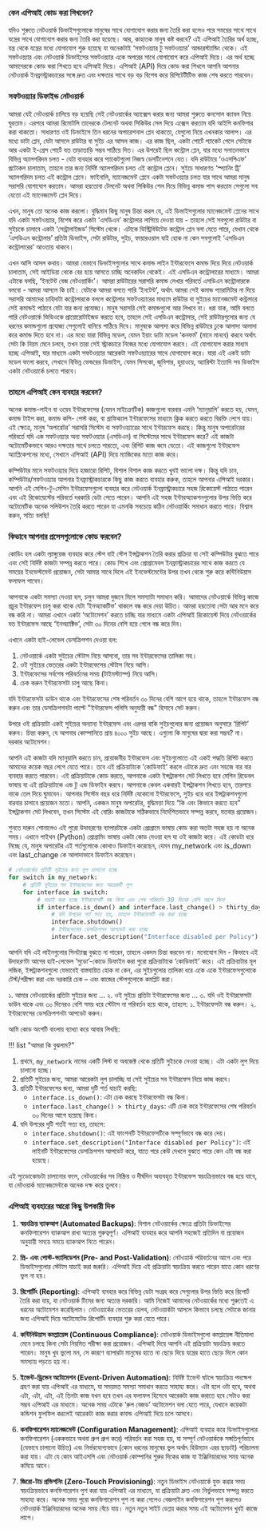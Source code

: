 ### কেন এপিআই কোড করা শিখবেন?

যদিও শুরুতে নেটওয়ার্ক ডিভাইসগুলোকে মানুষের সাথে যোগাযোগ করার জন্য তৈরি করা হলেও পরে সময়ের সাথে সাথে যন্ত্রের সাথে যোগাযোগ করার জন্য তৈরি করা হয়েছে। আর, কাহাতক মানুষ কষ্ট করবে? এই এপিআই তৈরির অর্থ হচ্ছে, যন্ত্র থেকে যন্ত্রের মধ্যে যোগাযোগ শুরু হয়েছে যা অনেকটাই ‘সফটওয়্যার টু সফটওয়্যার’ আন্ডারস্ট্যান্ডিং থেকে। এই সফটওয়্যার এবং নেটওয়ার্ক ডিভাইসের সফটওয়্যার একে অপরের সাথে যোগাযোগ  করে এপিআই দিয়ে।  এর অর্থ হচ্ছে আমাদেরকে কোড করা শিখতে হবে এপিআই দিয়ে। এপিআই (API) দিয়ে কোড করা শিখলে আপনি আপনার নেটওয়ার্ক ইনফ্রাস্ট্রাকচারের সঙ্গে দ্রুত এবং দক্ষতার সাথে বড় বড় বিশেষ করে রিপিটেটীটিভ কাজ শেষ করতে পারবেন। 

### সফটওয়্যার ডিফাইন্ড নেটওয়ার্ক 

আমরা যেই নেটওয়ার্ক চালিয়ে বড় হয়েছি সেই নেটওয়ার্কের অ্যাক্সেস করার জন্য আমরা শুরুতে কনসোল ক্যাবল নিয়ে ঘুরতাম। এরপরে আমরা রিমোটলি তাদেরকে টেলনেট অথবা সিকিউর সেল দিয়ে এক্সেস করতাম যদি আইপি কনফিগার করা থাকতো। সাধারণত ওই ডিভাইসে তিন ধরনের অপারেশনাল প্লেন থাকতো, যেগুলো নিয়ে এখনকার আলাপ। এর মধ্যে ডাটা প্লেন, যেটা আসলে রাউটার বা সুইচ এর আসল কাজ। এর কাজ ছিল, একটা পোর্টে প্যাকেট পেলে সেটাকে আর একটা ই-গ্রেস পোর্টে যত তাড়াতাড়ি সম্ভব পাঠিয়ে দিত। এর উপরেই ছিল কন্ট্রোল প্লেন, যার মধ্যে সনাতনভাবে বিভিন্ন অ্যালগরিদম চলত - যেটা ব্যবহার করে প্যাকেটগুলো নিজস্ব ডেসটিনেশনে যেত। যদি রাউটারে ‘ওএসপিএফ’ প্রটোকল চালাতাম, তাহলে তার জন্য নির্দিষ্ট অ্যালগরিদম চলত এই কন্ট্রোল প্লেনে। সুইচে সাধারণত ‘স্প্যানিং ট্রি’ অ্যালগরিদম চলত এই কন্ট্রোল প্লেনে। ফাইনালি, ম্যানেজমেন্ট প্লেনে একটা সফটওয়্যার চলত যার সাথে আমরা মানুষ সরাসরি যোগাযোগ করতাম। আমরা হয়তোবা টেলনেট অথবা সিকিউর শেল দিয়ে বিভিন্ন কমান্ড পাস করতাম সেগুলো সব যেতো এই ম্যানেজমেন্ট প্লেন দিয়ে। 

এখন, মানুষ তো অনেক কাজ করলো। বুদ্ধিমান কিছু মানুষ চিন্তা করল যে, এই ডিভাইসগুলোর ম্যানেজমেন্ট প্লেনের সাথে যদি একটা সফটওয়্যার, বিশেষ করে একটা ‘এসডিএন’ কন্ট্রোলার লাগিয়ে দেওয়া যায় - তাহলে সেই সবগুলো রাউটার বা সুইচকে চালাবে একটা ‘সেন্ট্রালাইজড’ সিস্টেম থেকে। এটাকে ডিস্ট্রিবিউটেড কন্ট্রোল প্লেন বলা যেতে পারে, যেখান থেকে ‘এসডিএন কন্ট্রোলার’ প্রতিটা ডিভাইস, সেটা রাউটার, সুইচ, ফায়ারওয়াল যাই হোক না কেন সবগুলোই ‘এসডিএন কন্ট্রোলারের’ আওতায় থাকবে। 

এখন আসি আসল কথায়। আমরা যেভাবে ডিভাইসগুলোর সাথে কমান্ড লাইন ইন্টারফেসে কমান্ড দিয়ে দিয়ে নেটওয়ার্ক চালাতাম, সেই আইডিয়া থেকে বের হয়ে আসতে চাচ্ছি অনেকদিন থেকেই। এই এসডিএন কন্ট্রোলারের মাধ্যমে। আমরা এটাকে বলছি, ‘ইনটেন্ট বেজ নেটওয়ার্কিং’। আমরা রাউটারের সরাসরি কমান্ড লেখার পরিবর্তে এসডিএন কন্ট্রোলারকে বলবো - আমরা আসলে কি চাই। যেটাকে আমরা বলতে পারি ‘ইনটেন্ট’, অর্থাৎ আমরা সেই কমান্ড প্যারামিটার না দিয়ে সরাসরি আমাদের চাহিদাটা কন্ট্রোলারকে বললে কন্ট্রোলার সফটওয়্যারের মাধ্যমে রাউটার বা সুইচের ম্যানেজমেন্ট কন্ট্রলারে সেই কমান্ডই পাঠাবে যেটা যার জন্য প্রযোজ্য। মানুষ সরাসরি সেই কমান্ডগুলো আর লিখবে না। ধরা যাক, আমি বলতে পারি নেটওয়ার্কে ভিডিওকে প্রায়োরোটাইজড করতে হবে, তাহলে সেই এসডিএন কন্ট্রোলার, সেই রাউটারগুলোর জন্য যে ধরনের কমান্ডগুলো প্রযোজ্য সেগুলোই বানিয়ে পাঠিয়ে দিবে। মানুষকে আলাদা করে বিভিন্ন রাউটারে ঢুকে আলাদা আলাদা করে কমান্ড দিতে হবে না। এর মধ্যে যারা বিভিন্ন মডেল, যেমন ইয়াং ডাটা মডেল ‘কনফর্ম’ (মানে মানবে) করবে অর্থাৎ সেটা কি নিয়ম মেনে চলবে, তখন তারা সেই স্ট্রাকচারে নিজের মধ্যে যোগাযোগ করবে। এই যোগাযোগ করার মাধ্যম হচ্ছে এপিআই, যার মাধ্যমে একটা সফটওয়্যার আরেকটা সফটওয়্যারের সাথে যোগাযোগ করে। যারা এই একই ডাটা মডেল ফলো করবে, সেখানে বিভিন্ন ভেন্ডরের ডিভাইস, যেমন সিসকো, জুনিপার, হুয়াওয়ে, অ্যারিস্টা ইত্যাদি সব ডিভাইস একটা নেটওয়ার্কে চলতে পারবে। 

### তাহলে এপিআই কেন ব্যবহার করবেন?

অনেক কমান্ড-লাইন বা ওয়েব ইন্টারফেসের (যেমন মাইক্রোটিক) কাজগুলো বারবার এমনি ‘ম্যানুয়ালি’ করতে হয়, যেমন, কমান্ড টাইপ করা, কমান্ড কপি- পেস্ট করা, বা গ্রাফিক্যাল ইন্টারফেসের মাধ্যমে ক্লিক করতে করতে বিরক্তি লেগে যায়। এই ক্ষেত্রে, মানুষ ‘অপারেটর’ সরাসরি সিস্টেম বা সফটওয়্যারের সাথে ইন্টারফেস করছে। কিন্তু মানুষ অপারেটরের পরিবর্তে যদি এক সফটওয়্যার অন্য সফটওয়্যার (এসডিএন) বা সিস্টেমের সাথে ইন্টারফেস করে? এই কাজটা অটোমেটিকভাবে আরও দক্ষতার সাথে চলতে পারতো, এবং রিপিট কাজ কমে যেতো। এই কাজগুলো ইন্টারফেস অ্যাপ্লিকেশনের মধ্যে, সেখানে এপিআই (API) দিয়ে ম্যাজিকের মতো কাজ করে।

কম্পিউটার মানে সফটওয়্যার দিয়ে হাজারো রিপিট, বিশাল বিশাল কাজ করতে খুবই ভালো দক্ষ। কিন্তু যদি চান, কম্পিউটার/সফটওয়্যার আপনার ইনফ্রাস্ট্রাকচারকে কিছু কাজ করতে ব্যবহার করুক, তাহলে আপনার এপিআই দরকার। আপনি এই মেশিন-টু-মেশিন ইন্টারফেসগুলো ব্যবহার করে নেটওয়ার্ক ইনফ্রাস্ট্রাকচারে সহজ রিকোয়েস্ট পাঠাতে পারেন এবং এই রিকোয়েস্টের পরিবর্তে দরকারি ডেটা পেতে পারেন। আপনি এই সহজ ইন্টারঅ্যাকশনগুলোর উপর ভিত্তি করে অটোমেটিক অনেক সলিউশন তৈরি করতে পারেন যা এমনকি সবচেয়ে কঠিন নেটওয়ার্কিং সমাধান করতে পারে। বিশ্বাস করুন, সত্যি বলছি!

### কিভাবে আপনার প্রসেসগুলোকে কোড করবেন?

কোডিং হল একটা ল্যাঙ্গুয়েজ ব্যবহার করে স্টেপ বাই স্টেপ ইন্সট্রাকশন তৈরি করার প্রক্রিয়া যা সেই কম্পিউটার বুঝতে পারে এবং সেই নির্দিষ্ট কাজটা সম্পন্ন করতে পারে। কোড শিখে এবং প্রোগ্রামেবল ইনফ্রাস্ট্রাকচারের সাথে কাজ করতে যে সময়ের ইনভেস্টমেন্ট প্রয়োজন, সেটা আমার সাথে দিলে এই ইনভেস্টমেন্টের উপর তখন থেকে শুরু করে কন্টিনিউয়াস ফলাফল পাবেন।

আপনাকে একটা সমস্যা দেওয়া হল, চলুন আমরা দুজনে মিলে সমস্যাটা সমাধান করি। আমাদের নেটওয়ার্কে বিভিন্ন কাজে প্রচুর ইন্টারফেস চালু করা থাকে যেটা ‘ইনঅ্যাকটিভ’ থাকলে বন্ধ করে দেয়া উচিত।  আমরা হয়তোবা সেটা আর মনে করে বন্ধ করি না।  আমরা এখানে একটা ‘অটোমেশন’ করতে চাচ্ছি যার মাধ্যমে একটা এপিআই রিকোয়েস্ট দিয়ে নেটওয়ার্কের যত ইন্টারফেস আছে ‘ইনঅ্যাক্টিভ’, সেটা ৩০ দিনের বেশি হয়ে গেলে বন্ধ করে দিব। 

এখানে একটা হাই-লেভেল ডেসক্রিপশন দেওয়া হল:

1. নেটওয়ার্কে একটা সুইচের স্টেটাস নিয়ে আসবো, তার সব ইন্টারফেসের তালিকা সহ।
2. ওই সুইচের ভেতরের একটা ইন্টারফেসের স্টেটাস নিয়ে আসি।
3. ইন্টারফেসের সর্বশেষ পরিবর্তনের সময় (টাইমস্ট্যাম্প) নিয়ে আসি।
4. চেক করুন ইন্টারফেসটা চালু আছে কিনা।

যদি ইন্টারফেসটা ডাউন থাকে এবং ইন্টারফেসের শেষ পরিবর্তন ৩০ দিনের বেশি আগে হয়ে থাকে, তাহলে ইন্টারফেস বন্ধ করুন এবং তার ডেসক্রিপশনটা পাল্টে "ইন্টারফেস পলিসি অনুযায়ী বন্ধ" হিসাবে সেট করুন।

উপরে ওই প্রক্রিয়াটা একই সুইচের অন্যান্য ইন্টারফেস এবং এরপর বাকি সুইচগুলোর জন্য প্রয়োজন অনুসারে ‘রিপিট’ করুন। চিন্তা করুন, যে আপনার কোম্পানিতে প্রায় ৪০০০ সুইচ আছে। এগুলো কি মানুষের দ্বারা করা সম্ভব? না। দরকার অটোমেশন। 

আপনি এই কাজটা যদি ম্যানুয়ালি করতে চান, প্রয়োজনীয় ইন্টারফেস এবং সুইচগুলোতে এই একই পদ্ধতি রিপিট করতে আমাদের কয়েক বছর লেগে যেতে পারে। তবে এই প্রক্রিয়াটাকে ‘কোডিফাই’ করলে এটাকে দ্রুত এবং সহজে বার বার ব্যবহার করতে পারবেন। এই প্রক্রিয়াটাকে কোড করতে, আপনাকে একটা ইন্সট্রাকশন সেট লিখতে হবে মেশিন রিডেবল ভাষায় যা এই প্রক্রিয়াটাকে এন্ড টু এন্ড ডিফাইন করবে। আপনাকে কেবল একবারই ইন্সট্রাকশন লিখতে হবে, তারপরে নাকে তেল দিয়ে ঘুমাবেন। আপনার সিস্টেম বছর ধরে নির্দিষ্ট যেকোনো ইন্টারফেসে, সুইচ ধরে ধরে ইন্সট্রাকশনগুলো বারবার চালাবে প্রয়োজন মতো। আপনি, একজন মানুষ অপারেটর, বুদ্ধিমত্তা দিয়ে “কি এবং কিভাবে করতে হবে” ইন্সট্রাকশন সেট লিখবেন, তখন সিস্টেম এই বোরিং কাজটাকে সঠিকভাবে নির্দেশিতভাবে সম্পন্ন করবে, যতবার প্রয়োজন।

শুনতে দারুন শোনালেও এই পুরো উদাহরণের ব্যাপারটাকে একটা প্রোগ্রামে ভাষায় কোড করা অতটা সহজ হয় না অনেক সময়।  এখানে পাইথন (Python) প্রোগ্রামিং ভাষায় একটা কোড দেওয়া হল যা ওই কাজটা করে। এই কোডটা ধরে নিচ্ছে যে, মানুষ অপারেটর এই শর্তগুলোকে কোথাও ডিফাইন করেছেন, যেমন my_network এবং is_down এবং last_change কে আলাদাভাবে ডিফাইন করেছেন।

```python
# নেটওয়ার্কের প্রতিটি সুইচের জন্য লুপ চালানো হচ্ছে
for switch in my_network:
    # প্রতিটি সুইচের সব ইন্টারফেসের জন্য আরেকটি লুপ
    for interface in switch:
        # যাচাই করা হচ্ছে ইন্টারফেসটি বন্ধ কিনা এবং শেষ পরিবর্তন 30 দিনের বেশি আগে কিনা
        if interface.is_down() and interface.last_change() > thirty_days:
            # যদি উপরের শর্ত সত্য হয়, তাহলে ইন্টারফেসটি বন্ধ করা হচ্ছে
            interface.shutdown()
            # ইন্টারফেসের ডেসক্রিপশন আপডেট করা হচ্ছে
            interface.set_description("Interface disabled per Policy")
```

আপনি যদি এই লাইনগুলোর সিনট্যাক্স বুঝতে না পারেন, তাহলে একদম চিন্তা করবেন না। মনোযোগ দিন - কিভাবে এই উদাহরণটা আগের হাই-লেভেল ‘সুডো’-কোডে ডিফাইন করা পুরো প্রক্রিয়াটাকে ‘কোডিফাই’ করে। এই প্রক্রিয়াটার মূল লজিক, ইন্সট্রাকশনগুলো যেভাবেই বাস্তবায়িত হোক না কেন, এর সুইচগুলোর তালিকা ধরে একে একে ইন্টারফেসগুলোকে টেস্ট/পরীক্ষা করা এবং দরকারি চেক – এবং কাজের স্টেপগুলোকে কমপ্লিট করা।

১. আমার নেটওয়ার্কের প্রতিটা সুইচের জন্য ...
২. ওই সুইচে প্রতিটা ইন্টারফেসের জন্য ...
৩. যদি ওই ইন্টারফেসটা ডাউন থাকে এবং ৩০ দিনেরও বেশি সময় ধরে স্টেটাস না পরিবর্তন  হয়ে থাকে, তাহলে:
১. ইন্টারফেসটা বন্ধ করুন।
২. ইন্টারফেসের ডেসক্রিপশনটা আপডেট করুন।

আমি কোড অংশটি বাংলায় ব্যাখ্যা করে আবার লিখছি:

!!! list "আমরা কি বুঝলাম?"
1. প্রথমে, `my_network` নামের একটি লিস্ট বা অবজেক্ট থেকে প্রতিটি সুইচকে নেওয়া হচ্ছে। এটা একটা লুপ দিয়ে চালানো হচ্ছে।
2. প্রতিটি সুইচের জন্য, আমরা আরেকটা লুপ চালাচ্ছি যা সেই সুইচের সব ইন্টারফেস নিয়ে কাজ করবে।
3. প্রতিটি ইন্টারফেসের জন্য, আমরা দুটি শর্ত যাচাই করছি:
   - `interface.is_down()`: এটা চেক করছে ইন্টারফেসটা বন্ধ কিনা।
   - `interface.last_change() > thirty_days`: এটি চেক করে ইন্টারফেসের শেষ পরিবর্তন ৩০ দিনের আগে হয়েছে কিনা।
4. যদি উপরের দুটি শর্তই সত্য হয়, তাহলে:
   - `interface.shutdown()`: এই ফাংশনটি ইন্টারফেসটিকে সম্পূর্ণভাবে বন্ধ করে দেয়।
   - `interface.set_description("Interface disabled per Policy")`: এই লাইনটি ইন্টারফেসের ডেসক্রিপশন আপডেট করে, যাতে পরে কেউ দেখলে বুঝতে পারে কেন এটা বন্ধ করা হয়েছে।

এই স্যুডোকোডটা চালানোর ফলে, নেটওয়ার্কের সব নিষ্ক্রিয় ও দীর্ঘদিন অব্যবহৃত ইন্টারফেস স্বয়ংক্রিয়ভাবে বন্ধ হয়ে যাবে, যা নেটওয়ার্ক ম্যানেজমেন্টকে অনেক দক্ষ করে তুলবে।


### এপিআই ব্যবহারের আরো কিছু উপকারী দিক

1. **স্বয়ংক্রিয় ব্যাকআপ (Automated Backups)**: বিশাল নেটওয়ার্কের ক্ষেত্রে প্রতিটা ডিভাইসের কনফিগারেশন ব্যাকআপ রাখা অত্যন্ত গুরুত্বপূর্ণ। এপিআই ব্যবহার করে আপনি সহজেই প্রতিদিন বা প্রয়োজন অনুযায়ী সময়ে সময়ে ব্যাকআপ নিতে পারেন।

2. **প্রি- এবং পোস্ট-ভ্যালিডেশন (Pre- and Post-Validation)**: নেটওয়ার্ক পরিবর্তনের আগে এবং পরে ডিভাইসগুলোর স্টেটাস যাচাই করা জরুরি। এপিআই দিয়ে এই প্রক্রিয়াটা স্বয়ংক্রিয় করতে পারেন যাতে কোন ধরণের ভুল না হয়। 

3. **রিপোর্টিং (Reporting)**: এপিআই ব্যবহার করে বিভিন্ন ডেটা সংগ্রহ করে সেগুলোর উপর ভিত্তি করে রিপোর্ট তৈরি করা যায়, যা নেটওয়ার্ক টিমের জন্য অত্যন্ত দরকারি। আমি নিজেই আমাদের নেটওয়ার্কের মধ্যে শুরুতেই এ ধরনের অটোমেশন করেছিলাম। নেটওয়ার্কের ভেতরের হেলথ, নেটওয়ার্কটা আসলে কিভাবে চলছে সেটাকে জানার জন্য এপিআই দিয়ে অটোমেটেড রিপোর্টিং ব্যবহার শুরু করা যেতে পারে। 

4. **কন্টিনিউয়াস কমপ্লায়েন্স (Continuous Compliance)**: নেটওয়ার্ক ডিভাইসগুলো কমপ্লায়েন্স নীতিমালা মেনে চলছে কিনা সেটা নিয়মিত পরীক্ষা করা প্রয়োজন। এপিআই দিয়ে আপনি এই প্রক্রিয়াটা স্বয়ংক্রিয় করতে পারেন। মানুষ খুব ভুলো মন,  সে কারণে ব্যাপারটা মানুষের হাতে না ছেড়ে দিয়ে যন্ত্রের হাতে ছেড়ে দিলে কোন সমস্যায় পড়তে হয় না। 

5. **ইভেন্ট-ড্রিভেন অটোমেশন (Event-Driven Automation)**: নির্দিষ্ট ইভেন্ট ঘটলে স্বয়ংক্রিয় পদক্ষেপ গ্রহণ করা যায় এপিআই এর মাধ্যমে, যা সময়মত সমস্যা সমাধান করতে সাহায্য করে। এটা হলে ওটা হবে, অথবা এটা, এটা, এটা, এই তিনটা কাজ যখন হবে তখন এর ফলাফল হিসেবে আরেকটা কাজ করাতে হবে সেটাও করা সম্ভব এপিআই এর মাধ্যমে। অনেক সময় এটাকে ‘রুল বেজড’ অটোমেশন বলা যেতে পারে, যেখানে কয়েকটা কন্ডিশন ফুলফিল করলেই আরেকটা কাজ করার কমান্ড এপিআই দিয়ে চলে আসবে।

6. **কনফিগারেশন ম্যানেজমেন্ট (Configuration Management)**: এপিআই ব্যবহার করে ডিভাইসগুলোর কনফিগারেশন (এককভাবে অথবা গ্রুপ গ্রুপ করে) পরিবর্তন করা সহজ হয়, যা সম্পূর্ণ নেটওয়ার্ককে সঙ্গতিপূর্ণভাবে (যেভাবে চালানো উচিত) এবং নির্ভরযোগ্যভাবে (কোন ধরনের মানুষের ভুল অর্থাৎ হিউম্যান এরর ছাড়াই) পরিচালনা করা যায়। এটা যে কোন আইএসপি এবং নেটওয়ার্ক কোম্পানির শুরুর দিকের কাজ যা ইঞ্জিনিয়ারদের সময় অনেক কমিয়ে আনে।

7. **জিরো-টাচ প্রভিশনিং (Zero-Touch Provisioning)**: নতুন ডিভাইস নেটওয়ার্কে যুক্ত করার সময় স্বয়ংক্রিয়ভাবে কনফিগারেশন পুশ করা যায় এপিআই এর মাধ্যমে, যা প্রক্রিয়াটা দ্রুত এবং নির্ভুলভাবে সম্পন্ন করতে সাহায্য করে। অনেক সময় পুরো কনফিগারেশন পুশ না করা গেলেও বেজলাইন কনফিগারেশন পুশ করলেও নেটওয়ার্ক ইঞ্জিনিয়ারদের অনেক সময় বেঁচে যায়। নতুন নতুন সাইট ডেপ্লয় করার সময় এই অটোমেশন খুবই কাজে লাগে। 
